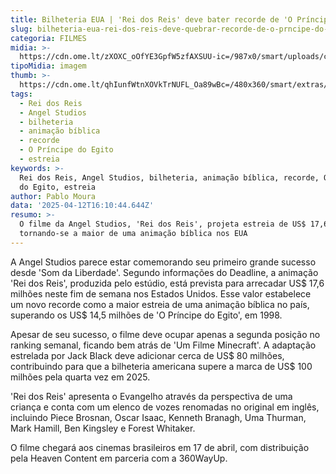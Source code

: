 ```yaml
---
title: Bilheteria EUA | 'Rei dos Reis' deve bater recorde de 'O Príncipe do Egito'
slug: bilheteria-eua-rei-dos-reis-deve-quebrar-recorde-de-o-prncipe-do-egito
categoria: FILMES
midia: >-
  https://cdn.ome.lt/zXOXC_oOfYE3GpfW5zfAXSUU-ic=/987x0/smart/uploads/conteudo/fotos/thekingofkings_FEN9lSB.jpg
tipoMidia: imagem
thumb: >-
  https://cdn.ome.lt/qhIunfWtnXOVkTrNUFL_Oa89wBc=/480x360/smart/extras/conteudos/thekingofkings_vrVGZFh.jpg
tags:
  - Rei dos Reis
  - Angel Studios
  - bilheteria
  - animação bíblica
  - recorde
  - O Príncipe do Egito
  - estreia
keywords: >-
  Rei dos Reis, Angel Studios, bilheteria, animação bíblica, recorde, O Príncipe
  do Egito, estreia
author: Pablo Moura
data: '2025-04-12T16:10:44.644Z'
resumo: >-
  O filme da Angel Studios, 'Rei dos Reis', projeta estreia de US$ 17,6 milhões,
  tornando-se a maior de uma animação bíblica nos EUA
---
```


A Angel Studios parece estar comemorando seu primeiro grande sucesso desde 'Som da Liberdade'. Segundo informações do Deadline, a animação 'Rei dos Reis', produzida pelo estúdio, está prevista para arrecadar US$ 17,6 milhões neste fim de semana nos Estados Unidos. Esse valor estabelece um novo recorde como a maior estreia de uma animação bíblica no país, superando os US$ 14,5 milhões de 'O Príncipe do Egito', em 1998.

Apesar de seu sucesso, o filme deve ocupar apenas a segunda posição no ranking semanal, ficando bem atrás de 'Um Filme Minecraft'. A adaptação estrelada por Jack Black deve adicionar cerca de US$ 80 milhões, contribuindo para que a bilheteria americana supere a marca de US$ 100 milhões pela quarta vez em 2025.

'Rei dos Reis' apresenta o Evangelho através da perspectiva de uma criança e conta com um elenco de vozes renomadas no original em inglês, incluindo Piece Brosnan, Oscar Isaac, Kenneth Branagh, Uma Thurman, Mark Hamill, Ben Kingsley e Forest Whitaker.

O filme chegará aos cinemas brasileiros em 17 de abril, com distribuição pela Heaven Content em parceria com a 360WayUp.

